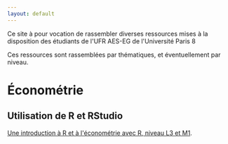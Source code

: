 ```yaml
---
layout: default
---
```


Ce site à pour vocation de rassembler diverses ressources mises à la disposition des étudiants de l'UFR AES-EG de l'Université Paris 8

Ces ressources sont rassemblées par thématiques, et éventuellement par niveau.

# Économétrie 

## Utilisation de R et RStudio

[Une introduction à R et à l'économétrie avec R, niveau L3 et M1](https://p8ecoge.github.io/rp8/).


